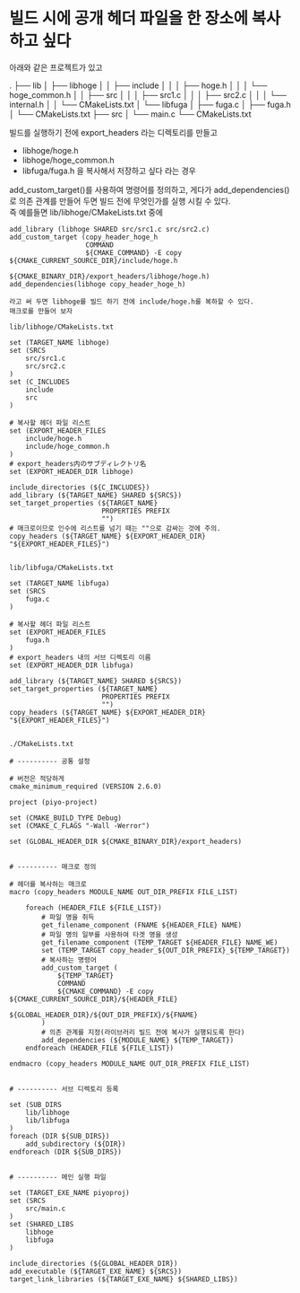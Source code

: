 # 빌드 시에 공개 헤더 파일을 한 장소에 복사 하고 싶다
  
아래와 같은 프로젝트가 있고  

.
├── lib
│     ├── libhoge
│     │     ├── include
│     │     │     ├── hoge.h
│     │     │     └── hoge_common.h
│     │     ├── src
│     │     │     ├── src1.c
│     │     │     ├── src2.c
│     │     │     └── internal.h
│     │     └── CMakeLists.txt
│     └── libfuga
│            ├── fuga.c
│            ├── fuga.h
│            └── CMakeLists.txt
├── src
│     └── main.c
└── CMakeLists.txt

  
빌드를 실행하기 전에 export_headers 라는 디렉토리를 만들고  
- libhoge/hoge.h
- libhoge/hoge_common.h
- libfuga/fuga.h
을 복사해서 저장하고 싶다  라는 경우  
  
add_custom_target()를 사용하여 명령어를 정의하고, 게다가 add_dependencies() 로 의존 관계를 만들어 두면 빌드 전에 무엇인가를 실행 시킬 수 있다.  
즉 예를들면 lib/libhoge/CMakeLists.txt 중에
  
```
add_library (libhoge SHARED src/src1.c src/src2.c)
add_custom_target (copy_header_hoge_h
                   COMMAND
                   ${CMAKE_COMMAND} -E copy ${CMAKE_CURRENT_SOURCE_DIR}/include/hoge.h
                                            ${CMAKE_BINARY_DIR}/export_headers/libhoge/hoge.h)
add_dependencies(libhoge copy_header_hoge_h)
 
라고 써 두면 libhoge를 빌드 하기 전에 include/hoge.h를 복하할 수 있다. 
매크로를 만들어 보자 
   
lib/libhoge/CMakeLists.txt 
 
set (TARGET_NAME libhoge)
set (SRCS
    src/src1.c
    src/src2.c
)
set (C_INCLUDES
    include
    src
)
  
# 복사할 헤더 파일 리스트
set (EXPORT_HEADER_FILES
    include/hoge.h
    include/hoge_common.h
)
# export_headers内のサブディレクトリ名
set (EXPORT_HEADER_DIR libhoge)
  
include_directories (${C_INCLUDES})
add_library (${TARGET_NAME} SHARED ${SRCS})
set_target_properties (${TARGET_NAME}
                       PROPERTIES PREFIX
                       "")
# 매크로이므로 인수에 리스트를 넘기 때는 ""으로 감싸는 것에 주의.
copy_headers (${TARGET_NAME} ${EXPORT_HEADER_DIR} "${EXPORT_HEADER_FILES}")
   
     
lib/libfuga/CMakeLists.txt 
 
set (TARGET_NAME libfuga)
set (SRCS
    fuga.c
)
  
# 복사할 헤더 파일 리스트
set (EXPORT_HEADER_FILES
    fuga.h
)
# export_headers 내의 서브 디렉토리 이름
set (EXPORT_HEADER_DIR libfuga)
  
add_library (${TARGET_NAME} SHARED ${SRCS})
set_target_properties (${TARGET_NAME}
                       PROPERTIES PREFIX
                       "")
copy_headers (${TARGET_NAME} ${EXPORT_HEADER_DIR} "${EXPORT_HEADER_FILES}")
   
   
./CMakeLists.txt
 
# ---------- 공통 설정
  
# 버전은 적당하게
cmake_minimum_required (VERSION 2.6.0)
  
project (piyo-project)
  
set (CMAKE_BUILD_TYPE Debug)
set (CMAKE_C_FLAGS "-Wall -Werror")
  
set (GLOBAL_HEADER_DIR ${CMAKE_BINARY_DIR}/export_headers)
  
  
# ---------- 매크로 정의
  
# 헤더를 복사하는 매크로
macro (copy_headers MODULE_NAME OUT_DIR_PREFIX FILE_LIST)
  
    foreach (HEADER_FILE ${FILE_LIST})
        # 파일 명을 취득
        get_filename_component (FNAME ${HEADER_FILE} NAME)
        # 파일 명의 일부를 사용하여 타겟 명을 생성
        get_filename_component (TEMP_TARGET ${HEADER_FILE} NAME_WE)
        set (TEMP_TARGET copy_header_${OUT_DIR_PREFIX}_${TEMP_TARGET})
        # 복사하는 명령어
        add_custom_target (
            ${TEMP_TARGET}
            COMMAND
            ${CMAKE_COMMAND} -E copy ${CMAKE_CURRENT_SOURCE_DIR}/${HEADER_FILE}
                                     ${GLOBAL_HEADER_DIR}/${OUT_DIR_PREFIX}/${FNAME}
        )
        # 의존 관계를 지정(라이브러리 빌드 전에 복사가 실행되도록 한다)
        add_dependencies (${MODULE_NAME} ${TEMP_TARGET})
    endforeach (HEADER_FILE ${FILE_LIST})
  
endmacro (copy_headers MODULE_NAME OUT_DIR_PREFIX FILE_LIST)
  
  
# ---------- 서브 디렉토리 등록
  
set (SUB_DIRS
    lib/libhoge
    lib/libfuga
)
foreach (DIR ${SUB_DIRS})
    add_subdirectory (${DIR})
endforeach (DIR ${SUB_DIRS})
  
  
# ---------- 메인 실행 파일
  
set (TARGET_EXE_NAME piyoproj)
set (SRCS
    src/main.c
)
set (SHARED_LIBS
    libhoge
    libfuga
)
  
include_directories (${GLOBAL_HEADER_DIR})
add_executable (${TARGET_EXE_NAME} ${SRCS})
target_link_libraries (${TARGET_EXE_NAME} ${SHARED_LIBS})
```  